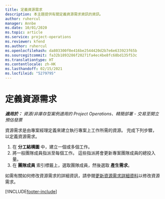 ```yaml
---
title: 定義資源需求
description: 本主題提供有關定義資源需求資訊的資訊。
author: ruhercul
manager: Annbe
ms.date: 10/01/2020
ms.topic: article
ms.service: project-operations
ms.reviewer: kfend
ms.author: ruhercul
ms.openlocfilehash: da803300f0e416be2544420d2b7e6e633923f65b
ms.sourcegitcommit: fa32b1893286f20271fa4ec4be8fc68bd135f53c
ms.translationtype: HT
ms.contentlocale: zh-HK
ms.lasthandoff: 02/15/2021
ms.locfileid: "5279795"
---
```

# <a name="define-resource-requirements"></a>定義資源需求

_**適用於：** 資源/非庫存型案例適用的 Project Operations、精簡部署 - 交易至開立預估發票_

資源需求是由專案經理定義來建立執行專案上工作所需的資源。 完成下列步驟，以定義資源需求。

1.  在 **分工結構圖** 中，建立一個或多個工作。
2.  將一般團隊成員指派至每個工作。 這些指派將會更新專案團隊成員的總投入量。
3.  在 **團隊成員** 索引標籤上，選取團隊成員，然後選取 **產生需求**。

如需有關如何修改資源需求的詳細資訊，請參閱[更新資源需求詳細資料](define-resource-requirements.md)以修改資源需求。

[!INCLUDE[footer-include](../includes/footer-banner.md)]